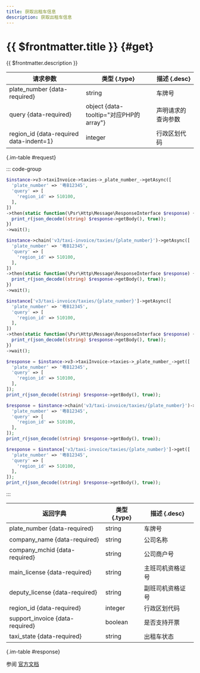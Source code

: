 ```yaml
---
title: 获取出租车信息
description: 获取出租车信息
---
```


# {{ $frontmatter.title }} {#get}

{{ $frontmatter.description }}

| 请求参数 | 类型 {.type} | 描述 {.desc}
| --- | --- | ---
| plate_number {data-required} | string | 车牌号
| query {data-required} | object {data-tooltip="对应PHP的array"} | 声明请求的查询参数
| region_id {data-required data-indent=1} | integer | 行政区划代码

{.im-table #request}

::: code-group

```php [异步纯链式]
$instance->v3->taxiInvoice->taxies->_plate_number_->getAsync([
  'plate_number' => '粤B12345',
  'query' => [
    'region_id' => 510100,
  ],
])
->then(static function(\Psr\Http\Message\ResponseInterface $response) {
  print_r(json_decode((string) $response->getBody(), true));
})
->wait();
```

```php [异步声明式]
$instance->chain('v3/taxi-invoice/taxies/{plate_number}')->getAsync([
  'plate_number' => '粤B12345',
  'query' => [
    'region_id' => 510100,
  ],
])
->then(static function(\Psr\Http\Message\ResponseInterface $response) {
  print_r(json_decode((string) $response->getBody(), true));
})
->wait();
```

```php [异步属性式]
$instance['v3/taxi-invoice/taxies/{plate_number}']->getAsync([
  'plate_number' => '粤B12345',
  'query' => [
    'region_id' => 510100,
  ],
])
->then(static function(\Psr\Http\Message\ResponseInterface $response) {
  print_r(json_decode((string) $response->getBody(), true));
})
->wait();
```

```php [同步纯链式]
$response = $instance->v3->taxiInvoice->taxies->_plate_number_->get([
  'plate_number' => '粤B12345',
  'query' => [
    'region_id' => 510100,
  ],
]);
print_r(json_decode((string) $response->getBody(), true));
```

```php [同步声明式]
$response = $instance->chain('v3/taxi-invoice/taxies/{plate_number}')->get([
  'plate_number' => '粤B12345',
  'query' => [
    'region_id' => 510100,
  ],
]);
print_r(json_decode((string) $response->getBody(), true));
```

```php [同步属性式]
$response = $instance['v3/taxi-invoice/taxies/{plate_number}']->get([
  'plate_number' => '粤B12345',
  'query' => [
    'region_id' => 510100,
  ],
]);
print_r(json_decode((string) $response->getBody(), true));
```

:::

| 返回字典 | 类型 {.type} | 描述 {.desc}
| --- | --- | ---
| plate_number {data-required}| string | 车牌号
| company_name {data-required}| string | 公司名称
| company_mchid {data-required}| string | 公司商户号
| main_license {data-required}| string | 主班司机资格证号
| deputy_license {data-required}| string | 副班司机资格证号
| region_id {data-required}| integer | 行政区划代码
| support_invoice {data-required}| boolean | 是否支持开票
| taxi_state {data-required}| string | 出租车状态

{.im-table #response}

参阅 [官方文档](https://pay.weixin.qq.com/docs/partner/apis/taxi-fapiao/taxi/query-taxi.html)
